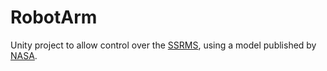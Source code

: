 # RobotArm

Unity project to allow control over the [SSRMS](https://en.wikipedia.org/wiki/Mobile_Servicing_System), using a model published by [NASA](https://www.assetstore.unity3d.com/en/#!/content/756).
